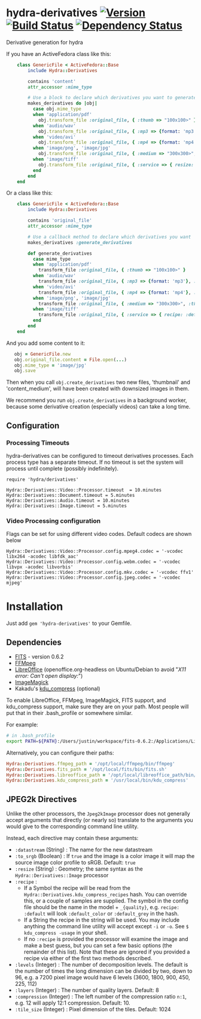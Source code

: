 # hydra-derivatives [![Version](https://badge.fury.io/rb/hydra-derivatives.png)](http://badge.fury.io/rb/hydra-derivatives) [![Build Status](https://travis-ci.org/projecthydra/hydra-derivatives.png?branch=master)](https://travis-ci.org/projecthydra/hydra-derivatives) [![Dependency Status](https://gemnasium.com/projecthydra/hydra-derivatives.png)](https://gemnasium.com/projecthydra/hydra-derivatives)

Derivative generation for hydra

If you have an ActiveFedora class like this:
```ruby
    class GenericFile < ActiveFedora::Base
        include Hydra::Derivatives

        contains 'content'
        attr_accessor :mime_type

        # Use a block to declare which derivatives you want to generate
        makes_derivatives do |obj|
          case obj.mime_type
          when 'application/pdf'
            obj.transform_file :original_file, { :thumb => "100x100>" }
          when 'audio/wav'
            obj.transform_file :original_file, { :mp3 => {format: 'mp3'}, :ogg => {format: 'ogg'} }, processor: :audio
          when 'video/avi'
            obj.transform_file :original_file, { :mp4 => {format: 'mp4'}, :webm => {format: 'webm'} }, processor: :video
          when 'image/png', 'image/jpg'
            obj.transform_file :original_file, { :medium => "300x300>", :thumb => "100x100>" }
          when 'image/tiff'
            obj.transform_file :original_file, { :service => { resize: "3600x3600>" } }, processor: 'jpeg2k_image'
          end
        end
    end
```

Or a class like this:

```ruby
    class GenericFile < ActiveFedora::Base
        include Hydra::Derivatives

        contains 'original_file'
        attr_accessor :mime_type

        # Use a callback method to declare which derivatives you want
        makes_derivatives :generate_derivatives

        def generate_derivatives
          case mime_type
          when 'application/pdf'
            transform_file :original_file, { :thumb => "100x100>" }
          when 'audio/wav'
            transform_file :original_file, { :mp3 => {format: 'mp3'}, :ogg => {format: 'ogg'} }, processor: :audio
          when 'video/avi'
            transform_file :original_file, { :mp4 => {format: 'mp4'}, :webm => {format: 'webm'} }, processor: :video
          when 'image/png', 'image/jpg'
            transform_file :original_file, { :medium => "300x300>", :thumb => {size: "100x100>", datastream: 'thumbnail'} }
          when 'image/tiff'
            transform_file :original_file, { :service => { recipe: :default } }, processor: 'jpeg2k_image'
          end
        end
    end
```

And you add some content to it:

```ruby
   obj = GenericFile.new
   obj.original_file.content = File.open(...)
   obj.mime_type = 'image/jpg'
   obj.save
```

Then when you call `obj.create_derivatives` two new files, 'thumbnail' and 'content_medium', will have been created with downsized images in them.

We recommend you run `obj.create_derivatives` in a background worker, because some derivative creation (especially videos) can take a long time.

## Configuration

### Processing Timeouts

hydra-derivatives can be configured to timeout derivatives processes.  Each process type has a separate timeout.
If no timeout is set the system will process until complete (possibly indefinitely).

```
require 'hydra/derivatives'

Hydra::Derivatives::Video::Processor.timeout  = 10.minutes
Hydra::Derivatives::Document.timeout = 5.minutes
Hydra::Derivatives::Audio.timeout = 10.minutes
Hydra::Derivatives::Image.timeout = 5.minutes

```

### Video Processing configuration

Flags can be set for using different video codes.  Default codecs are shown below

```
Hydra::Derivatives::Video::Processor.config.mpeg4.codec = '-vcodec libx264 -acodec libfdk_aac'
Hydra::Derivatives::Video::Processor.config.webm.codec = '-vcodec libvpx -acodec libvorbis'
Hydra::Derivatives::Video::Processor.config.mkv.codec = '-vcodec ffv1'
Hydra::Derivatives::Video::Processor.config.jpeg.codec = '-vcodec mjpeg'
```

# Installation

Just add `gem 'hydra-derivatives'` to your Gemfile.

## Dependencies

* [FITS](http://fitstool.org/) - version 0.6.2
* [FFMpeg](http://www.ffmpeg.org/)
* [LibreOffice](https://www.libreoffice.org/) (openoffice.org-headless on Ubuntu/Debian to avoid "_X11 error: Can't open display:_")
* [ImageMagick](http://www.imagemagick.org/)
* Kakadu's [kdu_compress](http://www.kakadusoftware.com/) (optional)

To enable LibreOffice, FFMpeg, ImageMagick, FITS support, and kdu_compress support, make sure they are on your path. Most people will put that in their .bash_profile or somewhere similar.

For example:

```bash
# in .bash_profile
export PATH=${PATH}:/Users/justin/workspace/fits-0.6.2:/Applications/LibreOffice.app/Contents/MacOS
```

Alternatively, you can configure their paths:
```ruby
Hydra::Derivatives.ffmpeg_path = '/opt/local/ffmpeg/bin/ffmpeg'
Hydra::Derivatives.fits_path = '/opt/local/fits/bin/fits.sh'
Hydra::Derivatives.libreoffice_path = '/opt/local/libreoffice_path/bin/soffice'
Hydra::Derivatives.kdu_compress_path = '/usr/local/bin/kdu_compress'
```

## JPEG2k Directives

Unlike the other processors, the `Jpeg2kImage` processor does not generally accept arguments that directly (or nearly so) translate to the arguments you would give to the corresponding command line utility.

Instead, each directive may contain these arguments:

  * `:datastream` (String) : The name for the new datastream
  * `:to_srgb` (Boolean) : If `true` and the image is a color image it will map the source image color profile to sRGB. Default: `true`
  * `:resize` (String) : Geometry; the same syntax as the `Hydra::Derivatives::Image` processor
  * `:recipe` :
    - If a Symbol the recipe will be read from the `Hydra::Derivatives.kdu_compress_recipes` hash. You can override this, or a couple of samples are supplied. The symbol in the config file should be the name in the model + `_{quality}`, e.g. `recipe: :default` will look `:default_color` or `:default_grey` in the hash.
    - If a String the recipe in the string will be used. You may include anything the command line utility will accept except `-i` or `-o`. See `$ kdu_compress -usage` in your shell.
    - If no `:recipe` is provided the processor will examine the image and make a best guess, but you can set a few basic options (the remainder of this list). Note that these are ignored if you provided a recipe via either of the first two methods described.
  * `:levels` (Integer) : The number of decomposition levels. The default is the number of times the long dimension can be divided by two, down to 96, e.g. a 7200 pixel image would have 6 levels (3600, 1800, 900, 450, 225, 112)
  * `:layers` (Integer) : The number of quality layers. Default: 8
  * `:compression` (Integer) : The left number of the compression ratio `n:1`, e.g. 12 will apply 12:1 compression. Default: 10.
  * `:tile_size` (Integer) : Pixel dimension of the tiles. Default: 1024
